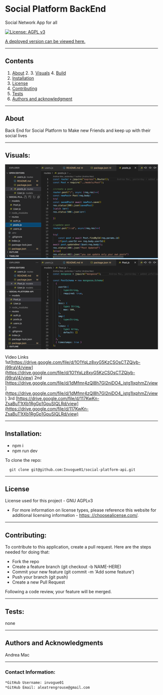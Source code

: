 # Social Platform BackEnd

Social Network App for all

[![License: AGPL v3](https://img.shields.io/badge/License-AGPL%20v3-blue.svg)](https://www.gnu.org/licenses/agpl-3.0)

[A deployed version can be viewed here.](https://github.com/Invogue01/social-platform-api)

---

## Contents

1. [About](#about) 2. 3. [Visuals](#visuals) 4. [Build](#build)
2. [Installation](#installation)
3. [License](#license)
4. [Contributing](#contributing)
5. [Tests](#tests)
6. [Authors and acknowledgment](#authors%20and%20acknowledgment)

---

## About

Back End for Social Platform to
Make new Friends and keep up with their social lives

---

## Visuals:

![Code Snippet One](/media/code1.png)
![Code Snippet One](/media/code2.png)

Video Links
1st[https://drive.google.com/file/d/1O1YqLz8xyG5KzCSOsCTZQiyb-j99raV4/view](https://drive.google.com/file/d/1O1YqLz8xyG5KzCSOsCTZQiyb-j99raV4/view)
2nd [https://drive.google.com/file/d/1dMfmr4zQl8h7GI2niDO4_jstg1lxphmZ/view](https://drive.google.com/file/d/1dMfmr4zQl8h7GI2niDO4_jstg1lxphmZ/view)
3rd [https://drive.google.com/file/d/117KwKn-ZsaBuT1tXb1RgGp1GpuSIQLRd/view](https://drive.google.com/file/d/117KwKn-ZsaBuT1tXb1RgGp1GpuSIQLRd/view)

---

## Installation:

- npm i
- npm run dev

To clone the repo:

      git clone git@github.com:Invogue01/social-platform-api.git

---

## License

License used for this project - GNU AGPLv3

- For more information on license types, please reference this website
  for additional licensing information - [https: //choosealicense.com/](https://choosealicense.com/).

---

## Contributing:

To contribute to this application, create a pull request.
Here are the steps needed for doing that:

- Fork the repo
- Create a feature branch (git checkout -b NAME-HERE)
- Commit your new feature (git commit -m 'Add some feature')
- Push your branch (git push)
- Create a new Pull Request

Following a code review, your feature will be merged.

---

## Tests:

none

---

## Authors and Acknowledgments

Andrea Mac

---

### Contact Information:

    *GitHub Username: invogue01
    *GitHub Email: aleatrengrouse@gmail.com
